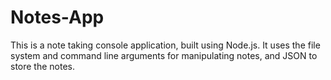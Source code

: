 # Notes-App
This is a note taking console application, built using Node.js. It uses the file system and command line arguments for manipulating notes, and JSON to store the notes.
